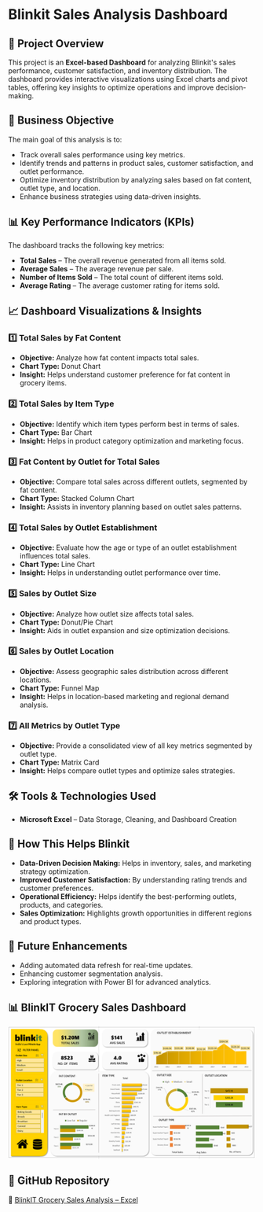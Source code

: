 # Blinkit Sales Analysis Dashboard

## 📌 Project Overview
This project is an **Excel-based Dashboard** for analyzing Blinkit's sales performance, customer satisfaction, and inventory distribution. The dashboard provides interactive visualizations using Excel charts and pivot tables, offering key insights to optimize operations and improve decision-making.

## 🎯 Business Objective
The main goal of this analysis is to:

- Track overall sales performance using key metrics.
- Identify trends and patterns in product sales, customer satisfaction, and outlet performance.
- Optimize inventory distribution by analyzing sales based on fat content, outlet type, and location.
- Enhance business strategies using data-driven insights.

## 📊 Key Performance Indicators (KPIs)
The dashboard tracks the following key metrics:

- **Total Sales** – The overall revenue generated from all items sold.
- **Average Sales** – The average revenue per sale.
- **Number of Items Sold** – The total count of different items sold.
- **Average Rating** – The average customer rating for items sold.

## 📈 Dashboard Visualizations & Insights

### 1️⃣ Total Sales by Fat Content
- **Objective:** Analyze how fat content impacts total sales.
- **Chart Type:** Donut Chart
- **Insight:** Helps understand customer preference for fat content in grocery items.

### 2️⃣ Total Sales by Item Type
- **Objective:** Identify which item types perform best in terms of sales.
- **Chart Type:** Bar Chart
- **Insight:** Helps in product category optimization and marketing focus.

### 3️⃣ Fat Content by Outlet for Total Sales
- **Objective:** Compare total sales across different outlets, segmented by fat content.
- **Chart Type:** Stacked Column Chart
- **Insight:** Assists in inventory planning based on outlet sales patterns.

### 4️⃣ Total Sales by Outlet Establishment
- **Objective:** Evaluate how the age or type of an outlet establishment influences total sales.
- **Chart Type:** Line Chart
- **Insight:** Helps in understanding outlet performance over time.

### 5️⃣ Sales by Outlet Size
- **Objective:** Analyze how outlet size affects total sales.
- **Chart Type:** Donut/Pie Chart
- **Insight:** Aids in outlet expansion and size optimization decisions.

### 6️⃣ Sales by Outlet Location
- **Objective:** Assess geographic sales distribution across different locations.
- **Chart Type:** Funnel Map
- **Insight:** Helps in location-based marketing and regional demand analysis.

### 7️⃣ All Metrics by Outlet Type
- **Objective:** Provide a consolidated view of all key metrics segmented by outlet type.
- **Chart Type:** Matrix Card
- **Insight:** Helps compare outlet types and optimize sales strategies.

## 🛠️ Tools & Technologies Used
- **Microsoft Excel** – Data Storage, Cleaning, and Dashboard Creation

## 🚀 How This Helps Blinkit
- **Data-Driven Decision Making:** Helps in inventory, sales, and marketing strategy optimization.
- **Improved Customer Satisfaction:** By understanding rating trends and customer preferences.
- **Operational Efficiency:** Helps identify the best-performing outlets, products, and categories.
- **Sales Optimization:** Highlights growth opportunities in different regions and product types.

## 📢 Future Enhancements
- Adding automated data refresh for real-time updates.
- Enhancing customer segmentation analysis.
- Exploring integration with Power BI for advanced analytics.

## 📊 BlinkIT Grocery Sales Dashboard

![BlinkIT Grocery Sales Dashboard](https://github.com/vikash-48413/BlinkIT_Grocery_Sales_Analysis-EXCEL/blob/main/BlinkIT-Dashboard.png)

## 📂 GitHub Repository  

🔗 [BlinkIT Grocery Sales Analysis – Excel](https://github.com/vikash-48413/BlinkIT_Grocery_Sales_Analysis-EXCEL)

